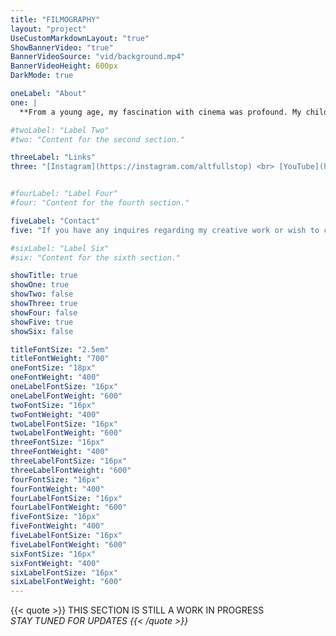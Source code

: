 ```yaml
---
title: "FILMOGRAPHY"
layout: "project"
UseCustomMarkdownLayout: "true"
ShowBannerVideo: "true"
BannerVideoSource: "vid/background.mp4"
BannerVideoHeight: 600px
DarkMode: true

oneLabel: "About"
one: |
  **From a young age, my fascination with cinema was profound. My childhood was marked by a deep love for &quot;The Lord of the Rings&quot; on VHS, which I watched at every opportunity. Sci-fi classics like &quot;Ender's Game&quot;, &quot;Pacific Rim&quot;, and &quot;Star Wars&quot; were central to my upbringing, sparking a passion for filmmaking that began with Lego stop-motion animations and evolved into short films.<br><br>Although I initially pursued a career in I.T. after school, the field did not allow me to express as creatively as I would've liked to, so this led me to reassess my true calling. Embracing my deep-seated passion for cinema, I decided to follow my dreams and enrolled at Massey University in Wellington, New Zealand. I was accepted into the Bachelor of Screen Arts program, majoring in Film, and began my studies in 2023. Since then, I have been developing a diverse and comprehensive skill set in film technology while advancing my professional relationships within the film industry. I am set to graduate in December 2025.<br><br>On this page, you will find a showcase of my creative work from my time at Massey University, as well as cinema credits for the projects I have contributed to over the years. Enjoy!**

#twoLabel: "Label Two"
#two: "Content for the second section."

threeLabel: "Links"
three: "[Instagram](https://instagram.com/altfullstop) <br> [YouTube](https://youtube.com/@altfullstop)"


#fourLabel: "Label Four"
#four: "Content for the fourth section."

fiveLabel: "Contact"
five: "If you have any inquires regarding my creative work or wish to chat about working together, get it touch with me by sending me an email to [info@seth.nz](mailto:info@seth.nz)"

#sixLabel: "Label Six"
#six: "Content for the sixth section."

showTitle: true
showOne: true
showTwo: false
showThree: true
showFour: false
showFive: true
showSix: false

titleFontSize: "2.5em"
titleFontWeight: "700"
oneFontSize: "18px"
oneFontWeight: "400"
oneLabelFontSize: "16px"
oneLabelFontWeight: "600"
twoFontSize: "16px"
twoFontWeight: "400"
twoLabelFontSize: "16px"
twoLabelFontWeight: "600"
threeFontSize: "16px"
threeFontWeight: "400"
threeLabelFontSize: "16px"
threeLabelFontWeight: "600"
fourFontSize: "16px"
fourFontWeight: "400"
fourLabelFontSize: "16px"
fourLabelFontWeight: "600"
fiveFontSize: "16px"
fiveFontWeight: "400"
fiveLabelFontSize: "16px"
fiveLabelFontWeight: "600"
sixFontSize: "16px"
sixFontWeight: "400"
sixLabelFontSize: "16px"
sixLabelFontWeight: "600"
---
```


{{< quote >}}
THIS SECTION IS STILL A WORK IN PROGRESS
<BR> <I> STAY TUNED FOR UPDATES
{{< /quote >}}
